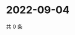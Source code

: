 # 2022-09-04

共 0 条

<!-- BEGIN WEIBO -->
<!-- 最后更新时间 Sun Sep 04 2022 15:15:40 GMT+0800 (China Standard Time) -->

<!-- END WEIBO -->

